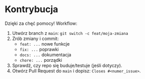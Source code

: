 # Kontrybucja

Dzięki za chęć pomocy! Workflow:

1. Utwórz branch z `main`: `git switch -c feat/moja-zmiana`
2. Zrób zmiany i commit:
   - `feat: ...` nowe funkcje
   - `fix: ...` poprawki
   - `docs: ...` dokumentacja
   - `chore: ...` porządki
3. Sprawdź, czy repo się buduje/testuje (jeśli dotyczy).
4. Otwórz Pull Request do `main` i dopisz: `Closes #<numer_issue>`.
